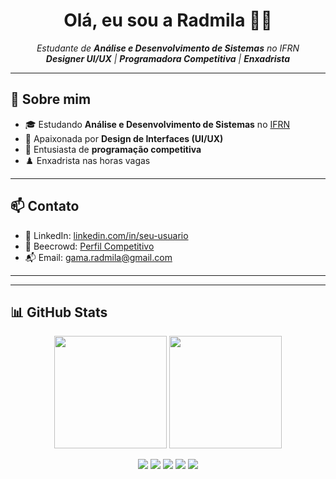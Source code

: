 <h1 align="center">Olá, eu sou a Radmila 👩‍💻</h1>

<p align="center">
  <em>
    Estudante de <strong>Análise e Desenvolvimento de Sistemas</strong> no IFRN<br>
    <strong>Designer UI/UX</strong> | <strong>Programadora Competitiva</strong> | <strong>Enxadrista</strong>
  </em>
</p>

---

## 🌟 Sobre mim

- 🎓 Estudando **Análise e Desenvolvimento de Sistemas** no [IFRN](https://portal.ifrn.edu.br)
- 🎨 Apaixonada por **Design de Interfaces (UI/UX)**
- 🤖 Entusiasta de **programação competitiva**
- ♟️ Enxadrista nas horas vagas

---

## 📫 Contato

- 💼 LinkedIn: [linkedin.com/in/seu-usuario]([https://linkedin.com/in/seu-usuario](https://www.linkedin.com/in/radmila-gama-37a207212/)) 
- 🎯 Beecrowd: [Perfil Competitivo](https://www.beecrowd.com.br/judge/pt/profile/230691)
- 📬 Email: gama.radmila@gmail.com 

---
<!--
## 🛠️ Tecnologias e Ferramentas

- **Linguagens:** C, C++, C#, Java, JavaScript, Python, PHP, SQL, Ruby, Pascal, Assembly
- **Frameworks e Ferramentas:** .NET, Node.js, React, Git, Figma, Visual Studio, VS Code
- **Outros:** GitHub, Linux, Agile/Scrum, GitHub Projects
-->
---

## 📊 GitHub Stats

<p align="center">
  <img height="180em" src="https://github-readme-stats.vercel.app/api/top-langs/?username=radmilags&langs_count=20&layout=compact&theme=aura&locale=pt-br" />
  <img height="180em" src="https://github-readme-stats.vercel.app/api?username=radmilags&show_icons=true&theme=aura&count_private=true&include_all_commits=true&locale=pt-br"/>
</p>

<p align="center">
  <img src="http://github-profile-summary-cards.vercel.app/api/cards/profile-details?username=radmilags&theme=aura" />
  <img src="http://github-profile-summary-cards.vercel.app/api/cards/repos-per-language?username=radmilags&theme=aura" />
  <img src="http://github-profile-summary-cards.vercel.app/api/cards/most-commit-language?username=radmilags&theme=aura" />
  <img src="http://github-profile-summary-cards.vercel.app/api/cards/stats?username=radmilags&theme=aura" />
  <img src="http://github-profile-summary-cards.vercel.app/api/cards/productive-time?username=radmilags&theme=aura&utcOffset=8" />
</p>

<!-- Visitantes
<div align="center">
  <br><p align="center"><b>Quantidade de visitantes</b></p>  
  <p align="center"><img align="center" src="https://profile-counter.glitch.me/{radmilags}/count.svg" /></p> 
  <br>
</div> -->
